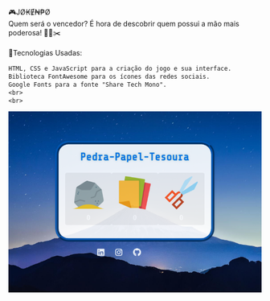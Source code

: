 🎮JØ₭Ɇ₦₱Ø <br>
Quem será o vencedor? É hora de descobrir quem possui a mão mais poderosa! 👊📜✂️
<br><br>
👾Tecnologias Usadas:

    HTML, CSS e JavaScript para a criação do jogo e sua interface.
    Biblioteca FontAwesome para os ícones das redes sociais.
    Google Fonts para a fonte "Share Tech Mono".
    <br>
    <br>
    
<img src="https://github.com/patriciamarpaulino/Pedra-papel-tesoura/blob/main/img/tela.PNG?raw=true">
